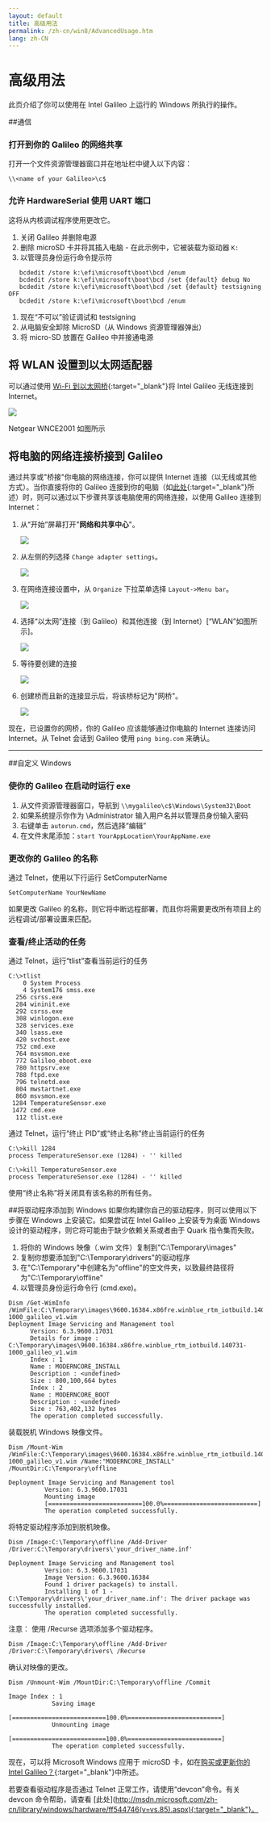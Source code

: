 ```yaml
---
layout: default
title: 高级用法
permalink: /zh-cn/win8/AdvancedUsage.htm
lang: zh-CN
---
```


# 高级用法
此页介绍了你可以使用在 Intel Galileo 上运行的 Windows 所执行的操作。

##通信

### 打开到你的 Galileo 的网络共享
打开一个文件资源管理器窗口并在地址栏中键入以下内容：

~~~
\\<name of your Galileo>\c$
~~~

### 允许 HardwareSerial 使用 UART 端口
这将从内核调试程序使用更改它。

1. 关闭 Galileo 并删除电源
1. 删除 microSD 卡并将其插入电脑 - 在此示例中，它被装载为驱动器 `K:`
1. 以管理员身份运行命令提示符

```
   bcdedit /store k:\efi\microsoft\boot\bcd /enum
   bcdedit /store k:\efi\microsoft\boot\bcd /set {default} debug No
   bcdedit /store k:\efi\microsoft\boot\bcd /set {default} testsigning OFF
   bcdedit /store k:\efi\microsoft\boot\bcd /enum

```

1. 现在“不可以”验证调试和 testsigning
1. 从电脑安全卸除 MicroSD（从 Windows 资源管理器弹出）
1. 将 micro-SD 放置在 Galileo 中并接通电源

## 将 WLAN 设置到以太网适配器
可以通过使用 [Wi-Fi 到以太网桥](http://www.newegg.com/Product/ProductList.aspx?Submit=ENE&DEPA=0&Order=BESTMATCH&Description=wireless+to+ethernet+adapter&N=-1&isNodeId=1"){:target="_blank"}将 Intel Galileo 无线连接到 Internet。

![]({{site.baseurl}}/Resources/images/galileo-wifi-bridge.png)

Netgear WNCE2001 如图所示

## 将电脑的网络连接桥接到 Galileo
通过共享或"桥接"你电脑的网络连接，你可以提供 Internet 连接（以无线或其他方式）。当你直接将你的 Galileo 连接到你的电脑（如[此处](SetupGalileo.htm){:target="_blank"}所述）时，则可以通过以下步骤共享该电脑使用的网络连接，以使用 Galileo 连接到 Internet：

1. 从“开始”屏幕打开"<b>网络和共享中心</b>"。

   ![]({{site.baseurl}}/Resources/images/Start_NetworkandSharingCenter.png)

1. 从左侧的列选择 ```Change adapter settings```。

   ![]({{site.baseurl}}/Resources/images/NetworkandSharingCenter.png)

1. 在网络连接设置中，从 ```Organize``` 下拉菜单选择 ```Layout->Menu bar```。

   ![]({{site.baseurl}}/Resources/images/NetworkConnections.png)

1. 选择“以太网”连接（到 Galileo）和其他连接（到 Internet）\[“WLAN”如图所示\]。

   ![]({{site.baseurl}}/Resources/images/NetworkBridgeConnections.png)

1. 等待要创建的连接

   ![]({{site.baseurl}}/Resources/images/Status_BridgeWait.png)

1. 创建桥而且新的连接显示后，将该桥标记为"网桥"。

   ![]({{site.baseurl}}/Resources/images/NetworkBridge.png)

现在，已设置你的网桥，你的 Galileo 应该能够通过你电脑的 Internet 连接访问 Internet。从 Telnet 会话到 Galileo 使用 ```ping bing.com``` 来确认。

---

##自定义 Windows

### 使你的 Galileo 在启动时运行 exe
1. 从文件资源管理器窗口，导航到 ```\\mygalileo\c$\Windows\System32\Boot```
1. 如果系统提示你作为 \\Administrator 输入用户名并以管理员身份输入密码
1. 右键单击 ```autorun.cmd```，然后选择“编辑”
1. 在文件末尾添加：```start YourAppLocation\YourAppName.exe```

### 更改你的 Galileo 的名称
通过 Telnet，使用以下行运行 SetComputerName

~~~
SetComputerName YourNewName
~~~


如果更改 Galileo 的名称，则它将中断远程部署，而且你将需要更改所有项目上的远程调试/部署设置来匹配。

### 查看/终止活动的任务

通过 Telnet，运行“tlist”查看当前运行的任务

~~~
C:\>tlist
    0 System Process
    4 System176 smss.exe
  256 csrss.exe
  284 wininit.exe
  292 csrss.exe
  308 winlogon.exe
  328 services.exe
  340 lsass.exe
  420 svchost.exe
  752 cmd.exe
  764 msvsmon.exe
  772 Galileo_eboot.exe
  780 httpsrv.exe
  788 ftpd.exe
  796 telnetd.exe
  804 mwstartnet.exe
  860 msvsmon.exe
 1284 TemperatureSensor.exe
 1472 cmd.exe
  112 tlist.exe
~~~

通过 Telnet，运行“终止 PID”或“终止名称”终止当前运行的任务

~~~
C:\>kill 1284
process TemperatureSensor.exe (1284) - '' killed

C:\>kill TemperatureSensor.exe
process TemperatureSensor.exe (1284) - '' killed
~~~

使用“终止名称”将关闭具有该名称的所有任务。


##将驱动程序添加到 Windows
如果你构建你自己的驱动程序，则可以使用以下步骤在 Windows 上安装它。如果尝试在 Intel Galileo 上安装专为桌面 Windows 设计的驱动程序，则它将可能由于缺少依赖关系或者由于 Quark 指令集而失败。

1. 将你的 Windows 映像（.wim 文件）复制到"C:\\Temporary\\images"
1. 复制你想要添加到"C:\\Temporary\\drivers"的驱动程序
1. 在"C:\\Temporary"中创建名为"offline"的空文件夹，以致最终路径将为"C:\\Temporary\\offline"
1. 以管理员身份运行命令行 \(cmd.exe\)。


~~~
Dism /Get-WimInfo /WimFile:C:\Temporary\images\9600.16384.x86fre.winblue_rtm_iotbuild.140731-1000_galileo_v1.wim
Deployment Image Servicing and Management tool
      Version: 6.3.9600.17031
      Details for image : C:\Temporary\images\9600.16384.x86fre.winblue_rtm_iotbuild.140731-1000_galileo_v1.wim
      Index : 1
      Name : MODERNCORE_INSTALL
      Description : <undefined>
      Size : 800,100,664 bytes
      Index : 2
      Name : MODERNCORE_BOOT
      Description : <undefined>
      Size : 763,402,132 bytes
      The operation completed successfully.
~~~

装载脱机 Windows 映像文件。

~~~
Dism /Mount-Wim /WimFile:C:\Temporary\images\9600.16384.x86fre.winblue_rtm_iotbuild.140731-1000_galileo_v1.wim /Name:"MODERNCORE_INSTALL" /MountDir:C:\Temporary\offline

Deployment Image Servicing and Management tool
          Version: 6.3.9600.17031
          Mounting image
          [==========================100.0%==========================]
          The operation completed successfully.
~~~

将特定驱动程序添加到脱机映像。

~~~
Dism /Image:C:\Temporary\offline /Add-Driver /Driver:C:\Temporary\drivers\'your_driver_name.inf'

Deployment Image Servicing and Management tool
          Version: 6.3.9600.17031
          Image Version: 6.3.9600.16384
          Found 1 driver package(s) to install.
          Installing 1 of 1 - C:\Temporary\drivers\'your_driver_name.inf': The driver package was successfully installed.
          The operation completed successfully.
~~~


  注意： 使用 /Recurse 选项添加多个驱动程序。

~~~
Dism /Image:C:\Temporary\offline /Add-Driver /Driver:C:\Temporary\drivers\ /Recurse
~~~


确认对映像的更改。

~~~
Dism /Unmount-Wim /MountDir:C:\Temporary\offline /Commit

Image Index : 1
            Saving image
            [==========================100.0%==========================]
            Unmounting image
            [==========================100.0%==========================]
            The operation completed successfully.
~~~

现在，可以将 Microsoft Windows 应用于 microSD 卡，如在[购买或更新你的 Intel Galileo？]({{site.baseurl}}/{{page.lang}}/win8/SetupGalileo.htm){:target="_blank"}中所述。


若要查看驱动程序是否通过 Telnet 正常工作，请使用“devcon”命令。有关 devcon 命令帮助，请查看 \[此处\]\(http://msdn.microsoft.com/zh-cn/library/windows/hardware/ff544746(v=vs.85).aspx){:target="_blank"}。
